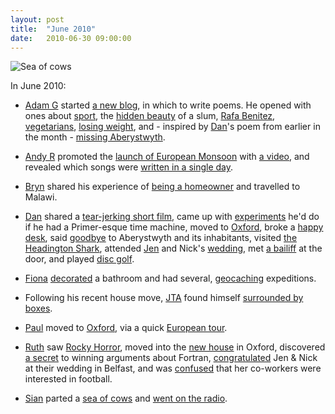 ```yaml
---
layout: post
title:  "June 2010"
date:   2010-06-30 09:00:00
---
```


![Sea of cows](http://lh3.ggpht.com/_wh9eGxlSUUQ/TAfxiJEDAuI/AAAAAAAACUk/hT8n4IrpU9A/s640/2010-05-26%2008.49.54.jpg)

In June 2010:

* [Adam G][adam-g] started [a new blog](http://adrokspoems.wordpress.com/2010/06/01/hello-world/), in which to write poems. He opened with ones about [sport](http://adrokspoems.wordpress.com/2010/06/01/lets-talk-sport/), the [hidden beauty](http://adrokspoems.wordpress.com/2010/06/01/soul-doubt/) of a slum, [Rafa Benitez](http://adrokspoems.wordpress.com/2010/06/07/rafalution/), [vegetarians](http://adrokspoems.wordpress.com/2010/06/07/meat-me-halfway/), [losing weight](http://adrokspoems.wordpress.com/2010/06/11/gymll-fix-it/), and - inspired by [Dan][dan]'s poem from earlier in the month - [missing Aberystwyth](http://adrokspoems.wordpress.com/2010/06/17/aber-dabba-doo/).

* [Andy R][andy-r] promoted the [launch of European Monsoon](http://paganwandererlu.wordpress.com/2010/06/10/european-monsoon-out-next-week/) with [a video](http://paganwandererlu.wordpress.com/2010/06/16/video-from-album-launch/), and revealed which songs were [written in a single day](http://paganwandererlu.wordpress.com/2010/06/18/written-in-a-day/).

* [Bryn][bryn] shared his experience of [being a homeowner](http://randomlyevil.org.uk/2010/06/20/beth-mwy-what-more/) and travelled to Malawi.

* [Dan][dan] shared a [tear-jerking short film](http://www.scatmania.org/2010/06/01/leave-me/), came up with [experiments](http://www.scatmania.org/2010/06/09/a-primer-puzzle/) he'd do if he had a Primer-esque time machine, moved to [Oxford](http://www.scatmania.org/2010/06/14/all-along-the-watchtower/), broke a [happy desk](http://www.scatmania.org/2010/06/15/happy-broken-desk-is-happy/), said [goodbye](http://www.scatmania.org/2010/06/16/saying-goodbye/) to Aberystwyth and its inhabitants, visited [the Headington Shark](http://www.scatmania.org/2010/06/18/the-shark/), attended [Jen][jen] and Nick's [wedding](http://www.scatmania.org/2010/06/21/weddings-and-secret-gardens/), met [a bailiff](http://www.scatmania.org/2010/06/28/theres-somebody-at-the-door/) at the door, and played [disc golf](http://www.scatmania.org/2010/06/29/disc-golf/).

* [Fiona][fiona] [decorated](http://fionafish.livejournal.com/42839.html) a bathroom and had several, [geocaching](http://fionafish.livejournal.com/43101.html) expeditions.

* Following his recent house move, [JTA][jta] found himself [surrounded by boxes](http://blog.electricquaker.co.uk/2010/06/10/in-which-jta-is-entirely-surrounded-by-boxes/).

* [Paul][paul] moved to [Oxford](http://blog.pacifist.co.uk/2010/06/12/moving-day/), via a quick [European tour](http://blog.pacifist.co.uk/2010/06/29/revised-plan/).

* [Ruth][ruth] saw [Rocky Horror](http://fleeblewidget.livejournal.com/174691.html), moved into the [new house](http://fleeblewidget.livejournal.com/174917.html) in Oxford, discovered [a secret](http://fleeblewidget.livejournal.com/175216.html) to winning arguments about Fortran, [congratulated](http://fleeblewidget.livejournal.com/175537.html) Jen & Nick at their wedding in Belfast, and was [confused](http://fleeblewidget.livejournal.com/175833.html) that her co-workers were interested in football.

* [Sian][sian] parted a [sea of cows](http://elgingerbread.wordpress.com/2010/06/06/primavera-sound/) and [went on the radio](http://elgingerbread.wordpress.com/2010/06/22/on-the-radio-uh-oh/).


[adam-g]:  http://strokeyadam.livejournal.com/
[adam-w]:  http://www.ad-space.org.uk/
[andy-k]:  http://theguidemark3.livejournal.com/
[andy-r]:  http://selfdoubtgun.wordpress.com/
[beth]:    http://littlegreenbeth.livejournal.com/
[bryn]:    http://randomlyevil.org.uk/
[claire]:  http://nowebsite.co.uk/blog/
[dan]:     http://www.scatmania.org/
[ele]:     http://ele-is-crazy.livejournal.com/
[fiona]:   http://fionafish.wordpress.com/
[hayley]:  http://leelee1983.livejournal.com/
[jen]:     http://scleip.livejournal.com/
[jimmy]:   http://vikingjim.livejournal.com/
[jta]:     http://blog.electricquaker.co.uk/
[kit]:     http://reaperkit.wordpress.com/
[liz]:     http://norasdollhouse.livejournal.com/
[malbo21]: http://malbo21.wordpress.com/
[matt-p]:  http://myzelik.livejournal.com/
[matt-r]:  http://matt-inthe-hat.livejournal.com/
[paul]:    http://blog.pacifist.co.uk/
[penny]:   http://thepennyfaerie.livejournal.com/
[pete]:    http://loonybin345.livejournal.com/
[rory]:    http://razinaber.livejournal.com/
[ruth]:    http://fleeblewidget.co.uk/
[sarah]:   http://starlight-sarah.livejournal.com/
[sian]:    http://elgingerbread.wordpress.com/
